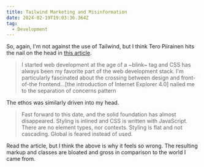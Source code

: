 ```yaml
---
title: Tailwind Marketing and Misinformation
date: 2024-02-19T19:03:36.364Z
tag:
  - Development
---
```

So, again, I'm not against the use of Tailwind, but I think Tero Piirainen hits the nail on the head in [this article](https://nuejs.org/blog/tailwind-misinformation-engine/).

> I started web development at the age of a ~blink~ tag and CSS has always been my favorite part of the web development stack. I'm particularly fascinated about the crossing between design and front-of-the frontend...[the introduction of Internet Explorer 4.0] nailed me to the separation of concerns pattern

The ethos was similarly driven into my head.

> Fast forward to this date, and the solid foundation has almost disappeared. Styling is inlined and CSS is written with JavaScript. There are no element types, nor contexts. Styling is flat and not cascading. Global is feared instead of used.

Read the article, but I think the above is why it feels so wrong. The resulting markup and classes are bloated and gross in comparison to the world I came from.
